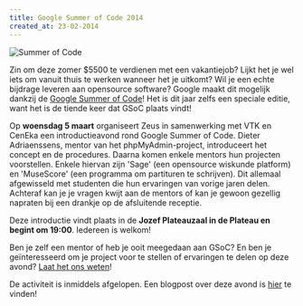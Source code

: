 ```yaml
---
title: Google Summer of Code 2014
created_at: 23-02-2014
---
```


![Summer of Code](https://www.google-melange.com/soc/content/2-1-20140213/images/gsoc/logo/banner-gsoc2014.png)

Zin om deze zomer $5500 te verdienen met een vakantiejob? Lijkt het je wel iets om vanuit thuis te werken wanneer het je uitkomt? Wil je een echte bijdrage leveren aan opensource software? Google maakt dit mogelijk dankzij de [Google Summer of Code](https://developers.google.com/open-source/soc/)! Het is dit jaar zelfs een speciale editie, want het is de tiende keer dat GSoC plaats vindt!

Op **woensdag 5 maart** organiseert Zeus in samenwerking met VTK en CenEka een introductieavond rond Google Summer of Code. Dieter Adriaenssens, mentor van het phpMyAdmin-project, introduceert het concept en de procedures. Daarna komen enkele mentors hun projecten voorstellen. Enkele hiervan zijn 'Sage' (een opensource wiskunde platform) en 'MuseScore' (een programma om partituren te schrijven). Dit allemaal afgewisseld met studenten die hun ervaringen van vorige jaren delen. Achteraf kan je je vragen kwijt aan de mentors of kan je gewoon gezellig napraten bij een drankje op de afsluitende receptie.

Deze introductie vindt plaats in de **Jozef Plateauzaal in de Plateau en begint om 19:00**. Iedereen is welkom!

Ben je zelf een mentor of heb je ooit meegedaan aan GSoC? En ben je geïnteresseerd om je project voor te stellen of ervaringen te delen op deze avond? [Laat het ons weten](https://zeus.ugent.be/contact/ "Contact")!

De activiteit is inmiddels afgelopen. Een blogpost over deze avond is [hier](https://ruleant.blogspot.be/2014/03/google-summer-of-code-2014-meetup-at.html) te vinden!
